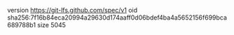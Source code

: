 version https://git-lfs.github.com/spec/v1
oid sha256:7f16b84eca20994a29630d174aaff0d06bdef4ba4a5652156f699bca689788b1
size 5045
